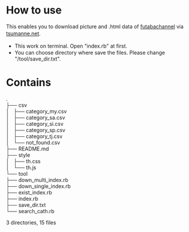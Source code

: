 # How to use
This enables you to download picture and .html data of [futabachannel](https://www.2chan.net/) via [tsumanne.net](https://tsumanne.net/).　　
- This work on terminal. Open "index.rb" at first.　　
- You can choose directory where save the files. Please change "/tool/save_dir.txt".
# Contains
.  
├── csv  
│   ├── category_my.csv  
│   ├── category_sa.csv  
│   ├── category_si.csv  
│   ├── category_sp.csv  
│   ├── category_tj.csv  
│   └── not_found.csv  
├── README.md  
├── style  
│   ├── th.css  
│   └── th.js  
└── tool  
    ├── down_multi_index.rb  
    ├── down_single_index.rb  
    ├── exist_index.rb  
    ├── index.rb  
    ├── save_dir.txt  
    └── search_cath.rb  
 
3 directories, 15 files  
